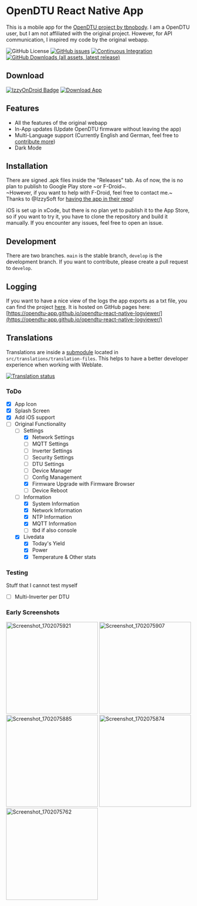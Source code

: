 # OpenDTU React Native App

This is a mobile app for the [OpenDTU project by tbnobody](https://github.com/tbnobody/OpenDTU).
I am a OpenDTU user, but I am not affiliated with the original project. However, for API communication, I inspired my code by the original webapp.

![GitHub License](https://img.shields.io/github/license/OpenDTU-App/opendtu-react-native)
[![GitHub issues](https://img.shields.io/github/issues/OpenDTU-App/opendtu-react-native)](https://github.com/OpenDTU-App/opendtu-react-native/issues)
[![Continuous Integration](https://github.com/OpenDTU-App/opendtu-react-native/actions/workflows/testing.yml/badge.svg)](https://github.com/OpenDTU-App/opendtu-react-native/actions/workflows/testing.yml)
[![GitHub Downloads (all assets, latest release)](https://img.shields.io/github/downloads/OpenDTU-App/opendtu-react-native/latest/total?label=Downloads%20for%20latest%20version)](https://github.com/OpenDTU-App/opendtu-react-native/releases/latest)

## Download

[![IzzyOnDroid Badge](https://img.shields.io/endpoint?url=https://apt.izzysoft.de/fdroid/api/v1/shield/xyz.commanderred.opendtuapp)](https://apt.izzysoft.de/fdroid/index/apk/xyz.commanderred.opendtuapp/)
[![Download App](https://img.shields.io/badge/Download%20latest%20APK%20from%20Github-27a624)](https://github.com/OpenDTU-App/opendtu-react-native/releases/latest/download/OpenDTUApp-universal-release-signed.apk)

## Features
- All the features of the original webapp
- In-App updates (Update OpenDTU firmware without leaving the app)
- Multi-Language support (Currently English and German, feel free to [contribute more](#translations))
- Dark Mode

## Installation
There are signed .apk files inside the "Releases" tab. As of now, the is no plan to publish to Google Play store ~or F-Droid~.
<br>
~However, if you want to help with F-Droid, feel free to contact me.~ Thanks to @IzzySoft for [having the app in their repo](https://apt.izzysoft.de/fdroid/index/apk/xyz.commanderred.opendtuapp/)!

iOS is set up in xCode, but there is no plan yet to publish it to the App Store, so if you want to try it, you have to clone the repository and build it manually. If you encounter any issues, feel free to open an issue.

## Development
There are two branches. `main` is the stable branch, `develop` is the development branch. If you want to contribute, please create a pull request to `develop`.

## Logging
If you want to have a nice view of the logs the app exports as a txt file, you can find the project [here](https://github.com/OpenDTU-App/opendtu-react-native-logviewer). It is hosted on GitHub pages here: [https://opendtu-app.github.io/opendtu-react-native-logviewer/](https://opendtu-app.github.io/opendtu-react-native-logviewer/)

## Translations
Translations are inside a [submodule](https://github.com/OpenDTU-App/opendtu-react-native-translations) located in `src/translations/translation-files`.
This helps to have a better developer experience when working with Weblate.

<a href="https://weblate.commanderred.xyz/engage/opendtu-react-native/">
<img src="https://weblate.commanderred.xyz/widget/opendtu-react-native/multi-auto.svg" alt="Translation status" />
</a>

### ToDo
- [x] App Icon
- [x] Splash Screen
- [x] Add iOS support
- [ ] Original Functionality
  - [ ] Settings
    - [x] Network Settings
    - [ ] MQTT Settings
    - [ ] Inverter Settings
    - [ ] Security Settings
    - [ ] DTU Settings
    - [ ] Device Manager
    - [ ] Config Management
    - [x] Firmware Upgrade with Firmware Browser
    - [ ] Device Reboot
  - [ ] Information
    - [x] System Information
    - [x] Network Information
    - [x] NTP Information
    - [x] MQTT Information
    - [ ] tbd if also console
  - [x] Livedata
    - [x] Today's Yield
    - [x] Power
    - [x] Temperature & Other stats

### Testing
Stuff that I cannot test myself
- [ ] Multi-Inverter per DTU


### Early Screenshots
<img alt="Screenshot_1702075921" src="https://github.com/OpenDTU-App/opendtu-react-native/assets/43087936/1475799f-881d-4eb4-8b1f-1065c64a85c1" width="250">
<img alt="Screenshot_1702075907" src="https://github.com/OpenDTU-App/opendtu-react-native/assets/43087936/2edc11b3-3d33-43ef-9d22-c544fda4e72e" width="250">
<img alt="Screenshot_1702075885" src="https://github.com/OpenDTU-App/opendtu-react-native/assets/43087936/1eaa0d3c-17ee-4ab8-970d-2869887eef12" width="250">
<img alt="Screenshot_1702075874" src="https://github.com/OpenDTU-App/opendtu-react-native/assets/43087936/1a86d932-dbf5-4f08-913a-72abc95efa07" width="250">
<img alt="Screenshot_1702075762" src="https://github.com/OpenDTU-App/opendtu-react-native/assets/43087936/cd9ae39b-a204-49c3-82c7-b3bd0db29ff8" width="250">
